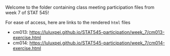 Welcome to the folder containing class meeting participation files from week 7 of STAT 545!

For ease of access, here are links to the rendered `html` files
- cm013: https://luluxpei.github.io/STAT545-participation/week_7/cm013-exercise.html
- cm014: https://luluxpei.github.io/STAT545-participation/week_7/cm014-exercise.html
